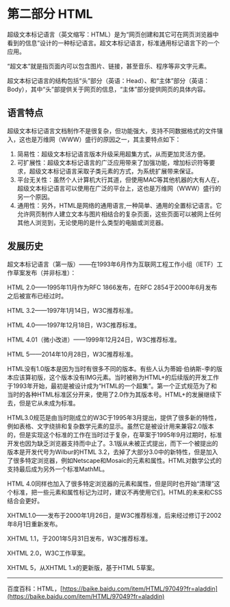 # 第二部分 HTML

超级文本标记语言（英文缩写：HTML）是为“网页创建和其它可在网页浏览器中看到的信息”设计的一种标记语言。超文本标记语言，标准通用标记语言下的一个应用。

“超文本”就是指页面内可以包含图片、链接，甚至音乐、程序等非文字元素。

超文本标记语言的结构包括“头”部分（英语：Head）、和“主体”部分（英语：Body），其中“头”部提供关于网页的信息，“主体”部分提供网页的具体内容。

## **语言特点**

超级文本标记语言文档制作不是很复杂，但功能强大，支持不同数据格式的文件镶入，这也是万维网（WWW）盛行的原因之一，其主要特点如下：

1. 简易性：超级文本标记语言版本升级采用超集方式，从而更加灵活方便。
2. 可扩展性：超级文本标记语言的广泛应用带来了加强功能，增加标识符等要求，超级文本标记语言采取子类元素的方式，为系统扩展带来保证。
3. 平台无关性：虽然个人计算机大行其道，但使用MAC等其他机器的大有人在，超级文本标记语言可以使用在广泛的平台上，这也是万维网（WWW）盛行的另一个原因。
4. 通用性：另外，HTML是网络的通用语言,一种简单、通用的全置标记语言。它允许网页制作人建立文本与图片相结合的复杂页面，这些页面可以被网上任何其他人浏览到，无论使用的是什么类型的电脑或浏览器。

## 发展历史

超文本标记语言（第一版）——在1993年6月作为互联网工程工作小组（IETF）工作草案发布（并非标准）：

HTML 2.0——1995年11月作为RFC 1866发布，在RFC 2854于2000年6月发布之后被宣布已经过时。

HTML 3.2——1997年1月14日，W3C推荐标准。

HTML 4.0——1997年12月18日，W3C推荐标准。

HTML 4.01（微小改进）——1999年12月24日，W3C推荐标准。

HTML 5——2014年10月28日，W3C推荐标准。

HTML没有1.0版本是因为当时有很多不同的版本。有些人认为蒂姆·伯纳斯-李的版本应该算初版，这个版本没有IMG元素。当时被称为HTML+的后续版的开发工作于1993年开始，最初是被设计成为“HTML的一个超集”。第一个正式规范为了和当时的各种HTML标准区分开来，使用了2.0作为其版本号。HTML+的发展继续下去，但是它从未成为标准。

HTML3.0规范是由当时刚成立的W3C于1995年3月提出，提供了很多新的特性，例如表格、文字绕排和复杂数学元素的显示。虽然它是被设计用来兼容2.0版本的，但是实现这个标准的工作在当时过于复杂，在草案于1995年9月过期时，标准开发也因为缺乏浏览器支持而中止了。3.1版从未被正式提出，而下一个被提出的版本是开发代号为Wilbur的HTML 3.2，去掉了大部分3.0中的新特性，但是加入了很多特定浏览器，例如Netscape和Mosaic的元素和属性。HTML对数学公式的支持最后成为另外一个标准MathML。

HTML 4.0同样也加入了很多特定浏览器的元素和属性，但是同时也开始“清理”这个标准，把一些元素和属性标记为过时，建议不再使用它们。HTML的未来和CSS结合会更好。

XHTML1.0——发布于2000年1月26日，是W3C推荐标准，后来经过修订于2002年8月1日重新发布。

XHTML 1.1，于2001年5月31日发布，W3C推荐标准。

XHTML 2.0，W3C工作草案。

XHTML 5，从XHTML 1.x的更新版，基于HTML 5草案。

---

百度百科：HTML，[https://baike.baidu.com/item/HTML/97049?fr=aladdin](https://baike.baidu.com/item/HTML/97049?fr=aladdin)

